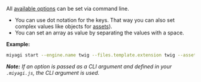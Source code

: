 All [available options](/configuration/options) can be set via command line.

- You can use dot notation for the keys. That way you can also set complex values like objects for [assets](/configuration/options#assets)).
- You can set an array as value by separating the values with a space.

**Example:**

```bash
miyagi start --engine.name twig --files.template.extension twig --assets.css.development css/index.css css/forms.css
```

_**Note:** If an option is passed as a CLI argument and defined in your `.miyagi.js`, the CLI argument is used._
